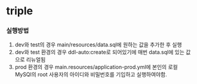 # triple

### 실행방법
1. dev와 test의 경우 main/resources/data.sql에 원하는 값을 추가한 후 실행
2. dev와 test 환경의 경우 ddl-auto:create로 되어있기에 매번 data.sql에 있는 값으로 리뉴얼됨
3. prod 환경의 경우 main.resources/application-prod.yml에 본인의 로컬 MySQl의 root 사용자의 아이디와 비밀번호를 기입하고 실행하여야함.